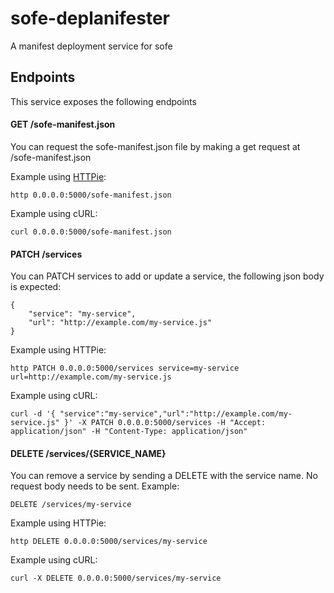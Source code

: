 # sofe-deplanifester
A manifest deployment service for sofe


## Endpoints

This service exposes the following endpoints

#### GET /sofe-manifest.json

You can request the sofe-manifest.json file by making a get request at /sofe-manifest.json

Example using [HTTPie](https://github.com/jkbrzt/httpie):

    http 0.0.0.0:5000/sofe-manifest.json

Example using cURL:

    curl 0.0.0.0:5000/sofe-manifest.json

#### PATCH /services

You can PATCH services to add or update a service, the following json body is expected: 

    {
        "service": "my-service",
        "url": "http://example.com/my-service.js"
    }

Example using HTTPie:

    http PATCH 0.0.0.0:5000/services service=my-service url=http://example.com/my-service.js

Example using cURL:

    curl -d '{ "service":"my-service","url":"http://example.com/my-service.js" }' -X PATCH 0.0.0.0:5000/services -H "Accept: application/json" -H "Content-Type: application/json"

#### DELETE /services/{SERVICE_NAME}

You can remove a service by sending a DELETE with the service name. No request body needs to be sent. Example:

    DELETE /services/my-service

Example using HTTPie:

    http DELETE 0.0.0.0:5000/services/my-service

Example using cURL:

    curl -X DELETE 0.0.0.0:5000/services/my-service


